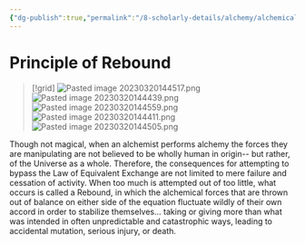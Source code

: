 ```yaml
---
{"dg-publish":true,"permalink":"/8-scholarly-details/alchemy/alchemical-principles/principle-of-rebound/","noteIcon":""}
---
```


# Principle of Rebound

>[!grid]
>![Pasted image 20230320144517.png](/img/user/x.%20Assets/Attachments/Pasted%20image%2020230320144517.png)
>![Pasted image 20230320144439.png](/img/user/x.%20Assets/Attachments/Pasted%20image%2020230320144439.png)
>![Pasted image 20230320144559.png](/img/user/x.%20Assets/Attachments/Pasted%20image%2020230320144559.png)
>![Pasted image 20230320144411.png](/img/user/x.%20Assets/Attachments/Pasted%20image%2020230320144411.png)
>![Pasted image 20230320144505.png](/img/user/x.%20Assets/Attachments/Pasted%20image%2020230320144505.png)

Though not magical, when an alchemist performs alchemy the forces they are manipulating are not believed to be wholly human in origin-- but rather, of the Universe as a whole. Therefore, the consequences for attempting to bypass the Law of Equivalent Exchange are not limited to mere failure and cessation of activity. When too much is attempted out of too little, what occurs is called a Rebound, in which the alchemical forces that are thrown out of balance on either side of the equation fluctuate wildly of their own accord in order to stabilize themselves... taking or giving more than what was intended in often unpredictable and catastrophic ways, leading to accidental mutation, serious injury, or death. 